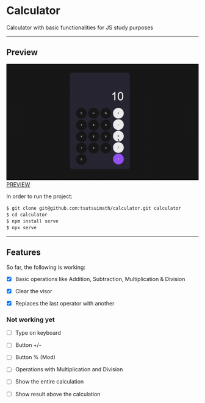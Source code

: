 # Calculator
Calculator with basic functionalities for JS study purposes

---

## Preview

![](preview.gif)
[PREVIEW](https://tsutsuimath.github.io/calculator/)

In order to run the project:
```sh
$ git clone git@github.com:tsutsuimath/calculator.git calculator
$ cd calculator
$ npm install serve
$ npx serve
```

---

## Features

So far, the following is working:
- [x] Basic operations like Addition, Subtraction, Multiplication & Division
- [x] Clear the visor
- [x] Replaces the last operator with another


### Not working yet

- [ ] Type on keyboard
- [ ] Button +/-
- [ ] Button % (Mod)
- [ ] Operations with Multiplication and Division
- [ ] Show the entire calculation
- [ ] Show result above the calculation


